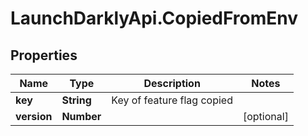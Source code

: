 # LaunchDarklyApi.CopiedFromEnv

## Properties

Name | Type | Description | Notes
------------ | ------------- | ------------- | -------------
**key** | **String** | Key of feature flag copied | 
**version** | **Number** |  | [optional] 


